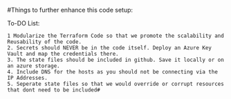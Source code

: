 #Things to further enhance this code setup:

To-DO List:



    1 Modularize the Terraform Code so that we promote the scalability and Reusability of the code. 
    2. Secrets should NEVER be in the code itself. Deploy an Azure Key Vault and map the credentials there. 
    3. The state files should be included in github. Save it locally or on an azure storage. 
    4. Include DNS for the hosts as you should not be connecting via the IP Addresses. 
    5. Seperate state files so that we would override or corrupt resources that dont need to be included#

